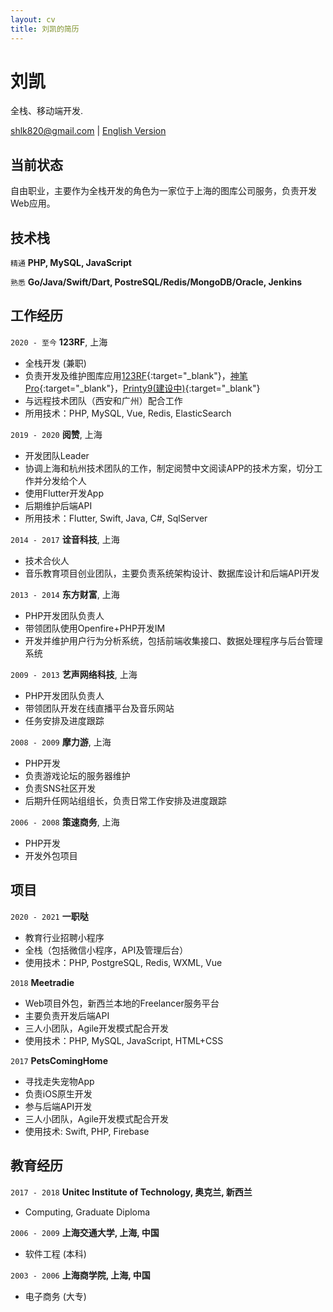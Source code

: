 ```yaml
---
layout: cv
title: 刘凯的简历
---
```

# 刘凯
全栈、移动端开发.

<div id="webaddress">
<a href="mailto:shlk820@gmail.com">shlk820@gmail.com</a>
| <a href="https://shlk20.github.io/cv/">English Version</a>
</div>


## 当前状态

自由职业，主要作为全栈开发的角色为一家位于上海的图库公司服务，负责开发Web应用。

## 技术栈

`精通`
__PHP, MySQL, JavaScript__

`熟悉`
__Go/Java/Swift/Dart, PostreSQL/Redis/MongoDB/Oracle, Jenkins__


## 工作经历

`2020 - 至今`
__123RF__, 上海

- 全栈开发 (兼职)
- 负责开发及维护图库应用[123RF](https://123rf.com.cn){:target="_blank"}，[神笔Pro](https://vip.shenbipro.com){:target="_blank"}，[Printy9(建设中)](http://demo.printy9.com/){:target="_blank"}
- 与远程技术团队（西安和广州）配合工作
- 所用技术：PHP, MySQL, Vue, Redis, ElasticSearch

`2019 - 2020`
__阅赞__, 上海

- 开发团队Leader
- 协调上海和杭州技术团队的工作，制定阅赞中文阅读APP的技术方案，切分工作并分发给个人
- 使用Flutter开发App
- 后期维护后端API
- 所用技术：Flutter, Swift, Java, C#, SqlServer

`2014 - 2017`
__诠音科技__, 上海

- 技术合伙人
- 音乐教育项目创业团队，主要负责系统架构设计、数据库设计和后端API开发

`2013 - 2014`
__东方财富__, 上海

- PHP开发团队负责人
- 带领团队使用Openfire+PHP开发IM
- 开发并维护用户行为分析系统，包括前端收集接口、数据处理程序与后台管理系统

`2009 - 2013`
__艺声网络科技__, 上海

- PHP开发团队负责人
- 带领团队开发在线直播平台及音乐网站
- 任务安排及进度跟踪

`2008 - 2009`
__摩力游__, 上海

- PHP开发
- 负责游戏论坛的服务器维护
- 负责SNS社区开发
- 后期升任网站组组长，负责日常工作安排及进度跟踪

`2006 - 2008`
__策速商务__, 上海

- PHP开发
- 开发外包项目

## 项目

`2020 - 2021`
__一职哒__

- 教育行业招聘小程序
- 全栈（包括微信小程序，API及管理后台）
- 使用技术：PHP, PostgreSQL, Redis, WXML, Vue

`2018`
__Meetradie__

- Web项目外包，新西兰本地的Freelancer服务平台
- 主要负责开发后端API
- 三人小团队，Agile开发模式配合开发
- 使用技术：PHP, MySQL, JavaScript, HTML+CSS

`2017`
__PetsComingHome__

- 寻找走失宠物App
- 负责iOS原生开发
- 参与后端API开发
- 三人小团队，Agile开发模式配合开发
- 使用技术: Swift, PHP, Firebase

## 教育经历

`2017 - 2018`
__Unitec Institute of Technology, 奥克兰, 新西兰__

- Computing, Graduate Diploma

`2006 - 2009`
__上海交通大学, 上海, 中国__

- 软件工程 (本科)

`2003 - 2006`
__上海商学院, 上海, 中国__

- 电子商务 (大专)


<!-- ### Footer

Last updated: May 2022 -->


